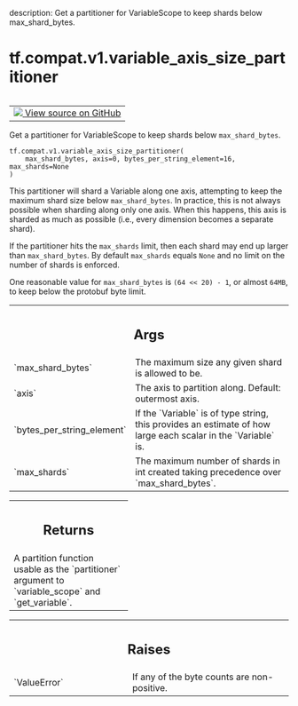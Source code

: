 description: Get a partitioner for VariableScope to keep shards below max_shard_bytes.

<div itemscope itemtype="http://developers.google.com/ReferenceObject">
<meta itemprop="name" content="tf.compat.v1.variable_axis_size_partitioner" />
<meta itemprop="path" content="Stable" />
</div>

# tf.compat.v1.variable_axis_size_partitioner

<!-- Insert buttons and diff -->

<table class="tfo-notebook-buttons tfo-api nocontent" align="left">
<td>
  <a target="_blank" href="https://github.com/tensorflow/tensorflow/blob/r2.3/tensorflow/python/ops/partitioned_variables.py#L71-L154">
    <img src="https://www.tensorflow.org/images/GitHub-Mark-32px.png" />
    View source on GitHub
  </a>
</td>
</table>



Get a partitioner for VariableScope to keep shards below `max_shard_bytes`.

<pre class="devsite-click-to-copy prettyprint lang-py tfo-signature-link">
<code>tf.compat.v1.variable_axis_size_partitioner(
    max_shard_bytes, axis=0, bytes_per_string_element=16, max_shards=None
)
</code></pre>



<!-- Placeholder for "Used in" -->

This partitioner will shard a Variable along one axis, attempting to keep
the maximum shard size below `max_shard_bytes`.  In practice, this is not
always possible when sharding along only one axis.  When this happens,
this axis is sharded as much as possible (i.e., every dimension becomes
a separate shard).

If the partitioner hits the `max_shards` limit, then each shard may end up
larger than `max_shard_bytes`. By default `max_shards` equals `None` and no
limit on the number of shards is enforced.

One reasonable value for `max_shard_bytes` is `(64 << 20) - 1`, or almost
`64MB`, to keep below the protobuf byte limit.

<!-- Tabular view -->
 <table class="responsive fixed orange">
<colgroup><col width="214px"><col></colgroup>
<tr><th colspan="2"><h2 class="add-link">Args</h2></th></tr>

<tr>
<td>
`max_shard_bytes`
</td>
<td>
The maximum size any given shard is allowed to be.
</td>
</tr><tr>
<td>
`axis`
</td>
<td>
The axis to partition along.  Default: outermost axis.
</td>
</tr><tr>
<td>
`bytes_per_string_element`
</td>
<td>
If the `Variable` is of type string, this provides
an estimate of how large each scalar in the `Variable` is.
</td>
</tr><tr>
<td>
`max_shards`
</td>
<td>
The maximum number of shards in int created taking precedence
over `max_shard_bytes`.
</td>
</tr>
</table>



<!-- Tabular view -->
 <table class="responsive fixed orange">
<colgroup><col width="214px"><col></colgroup>
<tr><th colspan="2"><h2 class="add-link">Returns</h2></th></tr>
<tr class="alt">
<td colspan="2">
A partition function usable as the `partitioner` argument to
`variable_scope` and `get_variable`.
</td>
</tr>

</table>



<!-- Tabular view -->
 <table class="responsive fixed orange">
<colgroup><col width="214px"><col></colgroup>
<tr><th colspan="2"><h2 class="add-link">Raises</h2></th></tr>

<tr>
<td>
`ValueError`
</td>
<td>
If any of the byte counts are non-positive.
</td>
</tr>
</table>

